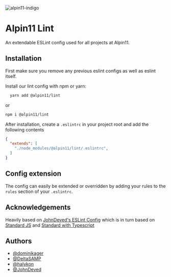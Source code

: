 
![alpin11-indigo](https://user-images.githubusercontent.com/37235804/218451376-4725aaae-b6b9-469a-85fc-c9265100dd49.svg)

# Alpin11 Lint

An extendable ESLint config used for all projects at Alpin11.

## Installation

First make sure you remove any previous eslint configs as well as eslint itself.

Install our lint config with npm or yarn:

```bash
  yarn add @alpin11/lint
```
or
```bash
npm i @alpin11/lint
```
After installation, create a `.eslintrc` in your project root and add the following contents
```json
{
  "extends": [
    "./node_modules/@alpin11/lint/.eslintrc",
  ]
}
```
## Config extension

The config can easily be extended or overridden by adding your rules to the `rules` section of your `.eslintrc`.
## Acknowledgements
Heavily based on [JohnDeved's ESLint Config](https://github.com/JohnDeved/undefined-lint) which is in turn based on [Standard JS](https://standardjs.com/) and [Standard with Typescript](https://github.com/standard/eslint-config-standard-with-typescript)

## Authors

- [@dominikager](https://www.github.com/dominikager)
- [@DeltaSAMP](https://www.github.com/DeltaSAMP)
- [@halykon](https://www.github.com/halykon)
- [@JohnDeved](https://www.github.com/JohnDeved)
